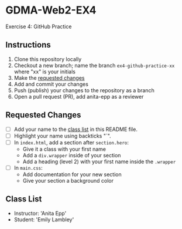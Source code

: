 # GDMA-Web2-EX4
Exercise 4: GitHub Practice

## Instructions
1. Clone this repository locally
2. Checkout a new branch; name the branch `ex4-github-practice-xx` where "xx" is your initials
3. Make the [requested changes](#requested-changes)
4. Add and commit your changes
5. Push (publish) your changes to the repository as a branch
6. Open a pull request (PR), add anita-epp as a reviewer

## Requested Changes
- [ ] Add your name to the [class list](#class-list) in this README file.
- [ ] Highlight your name using backticks "`".
- [ ] In `index.html`, add a section after `section.hero`:
   - Give it a class with your first name
   - Add a `div.wrapper` inside of your section
   - Add a heading (level 2) with your first name inside the `.wrapper`
- [ ] In `main.css`:
   - Add documentation for your new section
   - Give your section a background color

## Class List
- Instructor: 'Anita Epp'
- Student: 'Emily Lambley'
